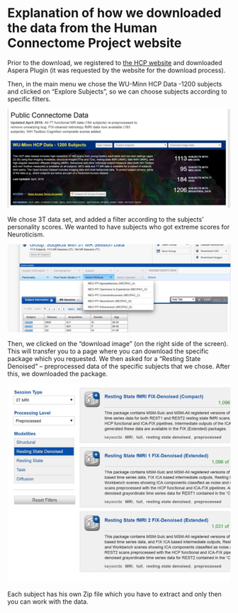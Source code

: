 # Explanation of how we downloaded the data from the Human Connectome Project website

Prior to the download, we registered to [the HCP website](https://db.humanconnectome.org/)
and downloaded Aspera Plugin (it was requested by the website for the download process).

Then, in the main menu we chose the WU-Minn HCP Data -1200 subjects and clicked on “Explore Subjects”, 
so we can choose subjects according to specific filters.

![Pic – Data1](https://github.com/brainhack-school2020/harveyaa_fMRI_neuroticism/blob/master/Data1.JPG)

We chose 3T data set, and added a filter according to the subjects’ personality scores. 
We wanted to have subjects who got extreme scores for Neuroticism.

![Pic – Data2](https://github.com/brainhack-school2020/harveyaa_fMRI_neuroticism/blob/master/Data2.JPG)

Then, we clicked on the “download image” (on the right side of the screen). 
This will transfer you to a page where you can download the specific package which you requested. 
We then asked for a “Resting State Denoised” – preprocessed data of the specific subjects that we chose. 
After this, we downloaded the package.

![Pic – Data3](https://github.com/brainhack-school2020/harveyaa_fMRI_neuroticism/blob/master/Data3.JPG)

Each subject has his own Zip file which you have to extract and only then you can work with the data.
